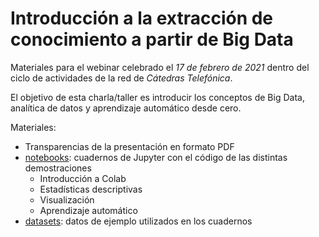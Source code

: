 # Introducción a la extracción de conocimiento a partir de Big Data

Materiales para el webinar celebrado el *17 de febrero de 2021* dentro del ciclo de actividades de la red de *Cátedras Telefónica*.

El objetivo de esta charla/taller es introducir los conceptos de Big Data, analítica de datos y aprendizaje automático desde cero.

Materiales:
* Transparencias de la presentación en formato PDF
* [notebooks](https://github.com/d-tomas/workshops/blob/main/20210217/notebooks/): cuadernos de Jupyter con el código de las distintas demostraciones
  * Introducción a Colab
  * Estadísticas descriptivas
  * Visualización
  * Aprendizaje automático
* [datasets](https://github.com/d-tomas/workshops/blob/main/20210217/datasets/): datos de ejemplo utilizados en los cuadernos
